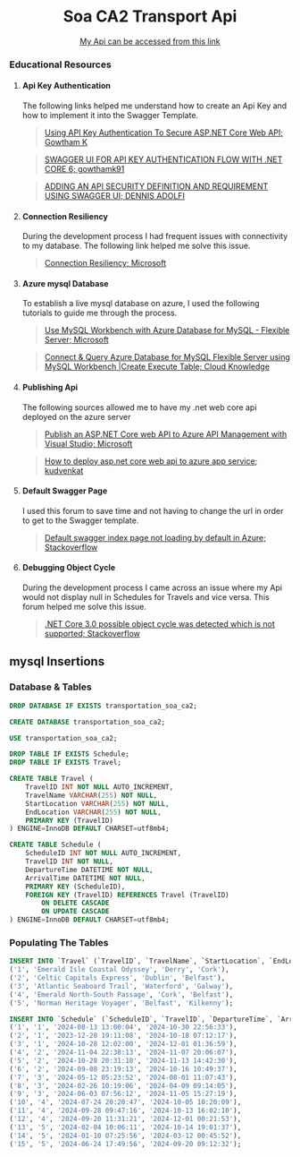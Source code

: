 <h1 align="center">
   Soa CA2 Transport Api
</h1>
<div align="center">
<a href='https://transportationsoaca2api.azurewebsites.net'>
  My Api can be accessed from this link
</a>
</div>

### Educational Resources
1. #### Api Key Authentication
   The following links helped me understand how to create an Api Key and how to implement it into the Swagger Template.

   >[Using API Key Authentication To Secure ASP.NET Core Web API; Gowtham K](https://www.c-sharpcorner.com/article/using-api-key-authentication-to-secure-asp-net-core-web-api/)

   >[SWAGGER UI FOR API KEY AUTHENTICATION FLOW WITH .NET CORE 6; gowthamk91](https://gowthamcbe.com/2022/02/21/swagger-ui-for-api-key-authentication-flow-with-net-core-6/)

   >[ADDING AN API SECURITY DEFINITION AND REQUIREMENT USING SWAGGER UI; DENNIS ADOLFI](https://adolfi.dev/blog/adding-an-api-security-definition-and-requirement-using-swagger-ui/)

2. #### Connection Resiliency
   During the development process I had frequent issues with connectivity to my database. The following link helped me solve this issue.

   >[Connection Resiliency; Microsoft](https://learn.microsoft.com/en-us/ef/core/miscellaneous/connection-resiliency)

3. #### Azure mysql Database
   To establish a live mysql database on azure, I used the following tutorials to guide me through the process.

   >[Use MySQL Workbench with Azure Database for MySQL - Flexible Server; Microsoft](https://learn.microsoft.com/en-us/azure/mysql/flexible-server/connect-workbench)

   >[Connect & Query Azure Database for MySQL Flexible Server using MySQL Workbench |Create Execute Table; 
Cloud Knowledge](https://www.youtube.com/watch?v=4Q1J2T9MMns)

4. #### Publishing Api
   The following sources allowed me to have my .net web core api deployed on the azure server

   >[Publish an ASP.NET Core web API to Azure API Management with Visual Studio; Microsoft](https://learn.microsoft.com/en-us/aspnet/core/tutorials/publish-to-azure-api-management-using-vs?view=aspnetcore-6.0)

   >[How to deploy asp.net core web api to azure app service; kudvenkat](https://www.youtube.com/watch?v=MP4zatl3jF8)

5. #### Default Swagger Page
   I used this forum to save time and not having to change the url in order to get to the Swagger template.

   >[Default swagger index page not loading by default in Azure; Stackoverflow](https://stackoverflow.com/questions/67970993/default-swagger-index-page-not-loading-by-default-in-azure)

6. #### Debugging Object Cycle
   During the development process I came across an issue where my Api would not display null in Schedules for Travels and vice versa. This forum helped me solve this issue.

   >[.NET Core 3.0 possible object cycle was detected which is not supported; Stackoverflow](https://stackoverflow.com/questions/59199593/net-core-3-0-possible-object-cycle-was-detected-which-is-not-supported)

## mysql Insertions
### Database & Tables
```sql
DROP DATABASE IF EXISTS transportation_soa_ca2;

CREATE DATABASE transportation_soa_ca2;

USE transportation_soa_ca2;

DROP TABLE IF EXISTS Schedule;
DROP TABLE IF EXISTS Travel;

CREATE TABLE Travel (
    TravelID INT NOT NULL AUTO_INCREMENT,
    TravelName VARCHAR(255) NOT NULL,
    StartLocation VARCHAR(255) NOT NULL,
    EndLocation VARCHAR(255) NOT NULL,
    PRIMARY KEY (TravelID)
) ENGINE=InnoDB DEFAULT CHARSET=utf8mb4;

CREATE TABLE Schedule (
    ScheduleID INT NOT NULL AUTO_INCREMENT,
    TravelID INT NOT NULL,
    DepartureTime DATETIME NOT NULL,
    ArrivalTime DATETIME NOT NULL,
    PRIMARY KEY (ScheduleID),
    FOREIGN KEY (TravelID) REFERENCES Travel (TravelID)
        ON DELETE CASCADE
        ON UPDATE CASCADE
) ENGINE=InnoDB DEFAULT CHARSET=utf8mb4;
```
### Populating The Tables
```sql
INSERT INTO `Travel` (`TravelID`, `TravelName`, `StartLocation`, `EndLocation`) VALUES
('1', 'Emerald Isle Coastal Odyssey', 'Derry', 'Cork'),
('2', 'Celtic Capitals Express', 'Dublin', 'Belfast'),
('3', 'Atlantic Seaboard Trail', 'Waterford', 'Galway'),
('4', 'Emerald North-South Passage', 'Cork', 'Belfast'),
('5', 'Norman Heritage Voyager', 'Belfast', 'Kilkenny');

INSERT INTO `Schedule` (`ScheduleID`, `TravelID`, `DepartureTime`, `ArrivalTime`) VALUES
('1', '1', '2024-08-13 13:00:04', '2024-10-30 22:56:33'),
('2', '1', '2023-12-28 19:11:08', '2024-10-18 07:12:17'),
('3', '1', '2024-10-28 12:02:00', '2024-12-01 01:36:59'),
('4', '2', '2024-11-04 22:38:13', '2024-11-07 20:06:07'),
('5', '2', '2024-10-28 20:31:18', '2024-11-13 14:42:30'),
('6', '2', '2024-09-08 23:19:13', '2024-10-16 10:49:37'),
('7', '3', '2024-05-12 05:23:52', '2024-08-01 11:07:43'),
('8', '3', '2024-02-26 10:19:06', '2024-04-09 09:14:05'),
('9', '3', '2024-06-03 07:56:12', '2024-11-05 15:27:19'),
('10', '4', '2024-07-24 20:20:47', '2024-10-05 10:20:09'),
('11', '4', '2024-09-28 09:47:16', '2024-10-13 16:02:10'),
('12', '4', '2024-09-20 11:31:21', '2024-12-01 00:21:53'),
('13', '5', '2024-02-04 10:06:11', '2024-10-14 19:01:37'),
('14', '5', '2024-01-10 07:25:56', '2024-03-12 00:45:52'),
('15', '5', '2024-06-24 17:49:56', '2024-09-20 09:12:32');
```
